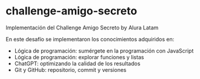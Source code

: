 # challenge-amigo-secreto
Implementación del Challenge Amigo Secreto by Alura Latam

En este desafío se implementaron los conocimientos adquiridos en:
  * Lógica de programación: sumérgete en la programación con JavaScript
  * Lógica de programación: explorar funciones y listas
  * ChatGPT: optimizando la calidad de los resultados
  * Git y GitHub: repositorio, commit y versiones
